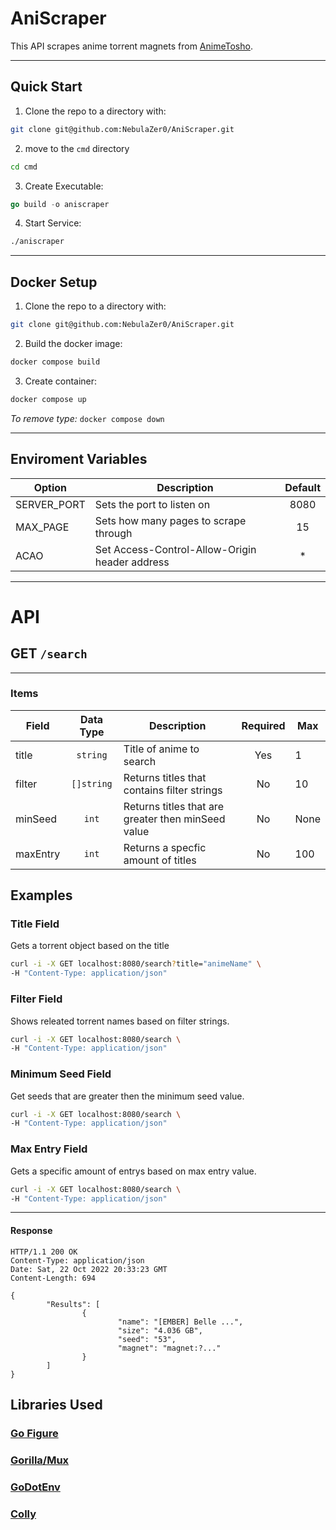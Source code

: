 # AniScraper
This API scrapes anime torrent magnets from [AnimeTosho](https://animetosho.org/).

---

## **Quick Start**
1. Clone the repo to a directory with:<br />
```sh 
git clone git@github.com:NebulaZer0/AniScraper.git
```
2. move to the `cmd` directory <br />
```sh 
cd cmd
```
3. Create Executable:<br />
```go 
go build -o aniscraper
```
4. Start Service:<br />
```sh 
./aniscraper
```
---
## **Docker Setup**
1. Clone the repo to a directory with:<br />
```sh 
git clone git@github.com:NebulaZer0/AniScraper.git
```
2. Build the docker image:<br />
```sh
docker compose build
```
3. Create container:<br />
```sh
docker compose up
```

*To remove type:* `docker compose down`

---

## **Enviroment Variables**
|Option      | Description                           | Default |
|------------|---------------------------------------|:-------:|
|SERVER_PORT | Sets the port to listen on            | 8080    |
|MAX_PAGE    | Sets how many pages to scrape through | 15      |
|ACAO| Set Access-Control-Allow-Origin header address | * |

---
# **API**

## GET `/search` 

---
### **Items**
|Field     | Data Type    | Description                                        | Required | Max  | 
|----------|:------------:|----------------------------------------------------|:--------:|------|
| title    | `string`     | Title of anime to search                           | Yes      | 1    |
| filter   | `[]string`   | Returns titles that contains filter strings        | No       | 10   |
| minSeed  | `int`        | Returns titles that are greater then minSeed value | No       | None |
| maxEntry | `int`        | Returns a specfic amount of titles                 | No       | 100  |

## Examples

### Title Field
Gets a torrent object based on the title
```sh
curl -i -X GET localhost:8080/search?title="animeName" \
-H "Content-Type: application/json"
```
### Filter Field
Shows releated torrent names based on filter strings.

```sh
curl -i -X GET localhost:8080/search \
-H "Content-Type: application/json"
```

### Minimum Seed Field
Get seeds that are greater then the minimum seed value.

```sh
curl -i -X GET localhost:8080/search \
-H "Content-Type: application/json"
```

### Max Entry Field
Gets a specific amount of entrys based on max entry value.

```sh
curl -i -X GET localhost:8080/search \
-H "Content-Type: application/json"
```
---
#### Response
```
HTTP/1.1 200 OK
Content-Type: application/json
Date: Sat, 22 Oct 2022 20:33:23 GMT
Content-Length: 694

{
        "Results": [
                {
                        "name": "[EMBER] Belle ...",
                        "size": "4.036 GB",
                        "seed": "53",
                        "magnet": "magnet:?..."
                }
        ]
}
```

## Libraries Used
### [Go Figure](https://github.com/common-nighthawk/go-figure)<br />
### [Gorilla/Mux](https://github.com/gorilla/mux)<br />
### [GoDotEnv](https://github.com/joho/godotenv)<br />
### [Colly](https://github.com/gocolly/colly)

